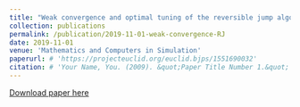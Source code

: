 ```yaml
---
title: "Weak convergence and optimal tuning of the reversible jump algorithm"
collection: publications
permalink: /publication/2019-11-01-weak-convergence-RJ
date: 2019-11-01
venue: 'Mathematics and Computers in Simulation'
paperurl: # 'https://projecteuclid.org/euclid.bjps/1551690032'
citation: # 'Your Name, You. (2009). &quot;Paper Title Number 1.&quot; <i>Journal 1</i>. 1(1).'
---
```


[Download paper here](https://arxiv.org/abs/1612.05653)


